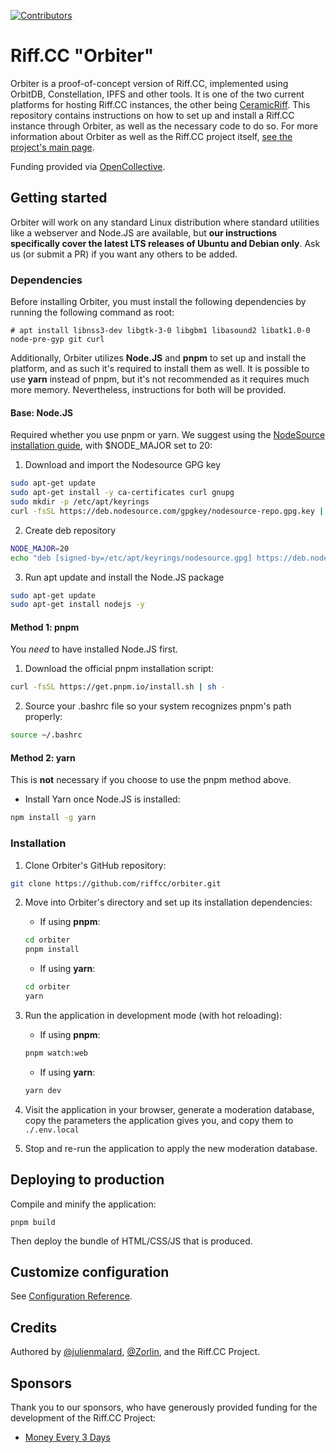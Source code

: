 [![Contributors](https://img.shields.io/opencollective/all/riffcc?style=flat-square)](https://opencollective.com/riffcc)

# Riff.CC "Orbiter"
Orbiter is a proof-of-concept version of Riff.CC, implemented using OrbitDB, Constellation, IPFS and other tools. It is one of the two current platforms for hosting Riff.CC instances, the other being [CeramicRiff](https://github.com/riffcc/riff.cc-vue). This repository contains instructions on how to set up and install a Riff.CC instance through Orbiter, as well as the necessary code to do so. For more information about Orbiter as well as the Riff.CC project itself, [see the project's main page](https://riff.cc/riff-docs/).

Funding provided via [OpenCollective](https://opencollective.com/riffcc).

## Getting started
Orbiter will work on any standard Linux distribution where standard utilities like a webserver and Node.JS are available, but **our instructions specifically cover the latest LTS releases of Ubuntu and Debian only**. Ask us (or submit a PR) if you want any others to be added.

### Dependencies
Before installing Orbiter, you must install the following dependencies by running the following command as root:
```
# apt install libnss3-dev libgtk-3-0 libgbm1 libasound2 libatk1.0-0 node-pre-gyp git curl
```

Additionally, Orbiter utilizes **Node.JS** and **pnpm** to set up and install the platform, and as such it's required to install them as well. It is possible to use **yarn** instead of pnpm, but it's not recommended as it requires much more memory. Nevertheless, instructions for both will be provided.

#### **Base: Node.JS**
Required whether you use pnpm or yarn. We suggest using the [NodeSource installation guide](https://github.com/nodesource/distributions#installation-instructions), with $NODE_MAJOR set to 20:

1. Download and import the Nodesource GPG key

```sh
sudo apt-get update
sudo apt-get install -y ca-certificates curl gnupg
sudo mkdir -p /etc/apt/keyrings
curl -fsSL https://deb.nodesource.com/gpgkey/nodesource-repo.gpg.key | sudo gpg --dearmor -o /etc/apt/keyrings/nodesource.gpg
```

2. Create deb repository

```sh
NODE_MAJOR=20
echo "deb [signed-by=/etc/apt/keyrings/nodesource.gpg] https://deb.nodesource.com/node_$NODE_MAJOR.x nodistro main" | sudo tee /etc/apt/sources.list.d/nodesource.list
```

3. Run apt update and install the Node.JS package

```sh
sudo apt-get update
sudo apt-get install nodejs -y
```

#### **Method 1: pnpm**
You *need* to have installed Node.JS first.

1. Download the official pnpm installation script:

```sh
curl -fsSL https://get.pnpm.io/install.sh | sh -
```

2. Source your .bashrc file so your system recognizes pnpm's path properly:

```sh
source ~/.bashrc
```

#### **Method 2: yarn**
This is **not** necessary if you choose to use the pnpm method above.

* Install Yarn once Node.JS is installed:
```sh
npm install -g yarn
```

### Installation

1. Clone Orbiter's GitHub repository:
```sh
git clone https://github.com/riffcc/orbiter.git
```

2. Move into Orbiter's directory and set up its installation dependencies:
    - If using **pnpm**:
    ```sh
    cd orbiter
    pnpm install
    ```
    - If using **yarn**:
    ```sh
    cd orbiter
    yarn
    ```

3. Run the application in development mode (with hot reloading):
    - If using **pnpm**:
    ```sh
    pnpm watch:web
    ```
    - If using **yarn**:
    ```sh
    yarn dev
    ```

4. Visit the application in your browser, generate a moderation database, copy the parameters the application gives you, and copy them to `./.env.local`

5. Stop and re-run the application to apply the new moderation database.

## Deploying to production

Compile and minify the application:

```
pnpm build
```

Then deploy the bundle of HTML/CSS/JS that is produced.

## Customize configuration

See [Configuration Reference](https://vitejs.dev/config/).

## Credits
Authored by [@julienmalard](https://github.com/julienmalard), [@Zorlin](https://github.com/Zorlin), and the Riff.CC Project.

## Sponsors
Thank you to our sponsors, who have generously provided funding for the development of the Riff.CC Project:

* [Money Every 3 Days](http://moneyevery3days.com/)
